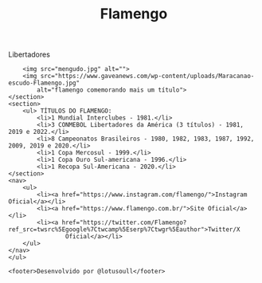 <!DOCTYPE html>
<html lang="pt-br">

<head>
    <meta charset="UTF-8">
    <meta name="viewport" content="width=device-width, initial-scale=1.0">
    <title>Flamengo</title>
    <link rel="stylesheet" href="style.css">
</head>

<body>
    <header>
        <h1>Flamengo</h1>
    </header>
    <section>
        <p>Libertadores</p>

        <img src="mengudo.jpg" alt="">
        <img src="https://www.gaveanews.com/wp-content/uploads/Maracanao-escudo-Flamengo.jpg"
            alt="flamengo comemorando mais um título">
    </section>
    <section>
        <ul> TÍTULOS DO FLAMENGO:
            <li>1 Mundial Interclubes - 1981.</li>
            <li>3 CONMEBOL Libertadores da América (3 títulos) - 1981, 2019 e 2022.</li>
            <li>8 Campeonatos Brasileiros - 1980, 1982, 1983, 1987, 1992, 2009, 2019 e 2020.</li>
            <li>1 Copa Mercosul - 1999.</li>
            <li>1 Copa Ouro Sul-americana - 1996.</li>
            <li>1 Recopa Sul-Americana - 2020.</li>
    </section>
    <nav>
        <ul>
            <li><a href="https://www.instagram.com/flamengo/">Instagram Oficial</a></li>
            <li><a href="https://www.flamengo.com.br/">Site Oficial</a></li>
            <li><a href="https://twitter.com/Flamengo?ref_src=twsrc%5Egoogle%7Ctwcamp%5Eserp%7Ctwgr%5Eauthor">Twitter/X
                    Oficial</a></li>
        </ul>
    </nav>
    </ul>

    <footer>Desenvolvido por @lotusoull</footer>
</body>

</html>
